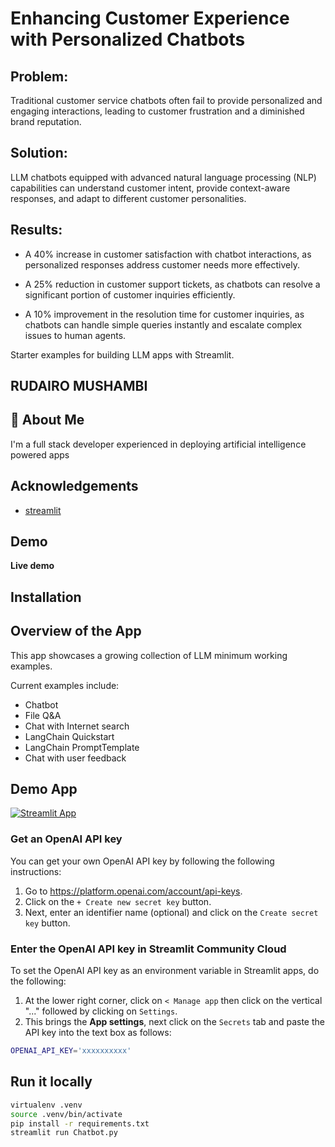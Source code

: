 # Enhancing Customer Experience with Personalized Chatbots

## Problem: 
Traditional customer service chatbots often fail to provide personalized and engaging interactions, leading to customer frustration and a diminished brand reputation.

## Solution: 
LLM chatbots equipped with advanced natural language processing (NLP) capabilities can understand customer intent, provide context-aware responses, and adapt to different customer personalities.

## Results:

- A 40% increase in customer satisfaction with chatbot interactions, as personalized responses address customer needs more effectively.

- A 25% reduction in customer support tickets, as chatbots can resolve a significant portion of customer inquiries efficiently.

- A 10% improvement in the resolution time for customer inquiries, as chatbots can handle simple queries instantly and escalate complex issues to human agents.

Starter examples for building LLM apps with Streamlit.

## RUDAIRO MUSHAMBI


## 🚀 About Me
I'm a full stack developer experienced in deploying artificial intelligence powered apps


## Acknowledgements

 - [streamlit](https://streamlit.io/)
 

## Demo

**Live demo**


## Installation


## Overview of the App

This app showcases a growing collection of LLM minimum working examples.

Current examples include:

- Chatbot
- File Q&A
- Chat with Internet search
- LangChain Quickstart
- LangChain PromptTemplate
- Chat with user feedback

## Demo App

[![Streamlit App](https://static.streamlit.io/badges/streamlit_badge_black_white.svg)](https://llm-examples.streamlit.app/)

### Get an OpenAI API key

You can get your own OpenAI API key by following the following instructions:

1. Go to https://platform.openai.com/account/api-keys.
2. Click on the `+ Create new secret key` button.
3. Next, enter an identifier name (optional) and click on the `Create secret key` button.

### Enter the OpenAI API key in Streamlit Community Cloud

To set the OpenAI API key as an environment variable in Streamlit apps, do the following:

1. At the lower right corner, click on `< Manage app` then click on the vertical "..." followed by clicking on `Settings`.
2. This brings the **App settings**, next click on the `Secrets` tab and paste the API key into the text box as follows:

```sh
OPENAI_API_KEY='xxxxxxxxxx'
```

## Run it locally

```sh
virtualenv .venv
source .venv/bin/activate
pip install -r requirements.txt
streamlit run Chatbot.py
```
